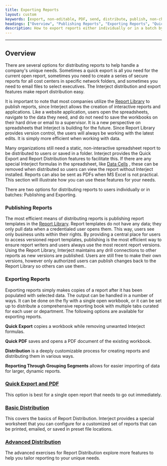 ```yaml
---
title: Exporting Reports
layout: custom
keywords: [export, non-editable, PDF, send, distribute, publish, non-changeable]
headings: ["Overview", "Publishing Reports", "Exporting Reports", "Quick Export and PDF", "Basic Distribution", "Advanced Distribution"]
description: How to export reports either individually or in a batch by publishing or exporting.
---
```

* * *

## Overview

There are several options for distributing reports to help handle a company's unique needs. Sometimes a quick export is all you need for the current open report, sometimes you need to create a series of secure reports for all cost centers in specific network folders, and sometimes you need to email files to select executives. The Interject distribution and export features make report distribution easy.

It is important to note that most companies utilize the [Report Library](/wAbout/Report-Library-Basics.html) to publish reports, since Interject allows the creation of interactive reports and applications. Like a website application, users open the spreadsheets, navigate to the data they need, and do not need to save the workbooks on their hard drive or email to a supervisor. It is a new perspective on spreadsheets that Interject is building for the future. Since Report Library provides version control, the users will always be working with the latest edits. It is simply more efficient when working with data.

Many organizations still need a static, non-interactive spreadsheet report to be distributed to users or saved in a folder. Interject provides the Quick Export and Report Distribution features to facilitate this. If there are any special Interject formulas in the spreadsheet, like [Data Cells](/wAbout/Tabular-vs-Data-Cells.html) , these can be removed when distributed so users can view the report without Interject installed. Reports can also be sent as PDFs when MS Excel is not practical. This section will illustrate how you can use these features for your needs.

There are two options for distributing reports to users individually or in batches: Publishing and Exporting.

### Publishing Reports

The most efficient means of distributing reports is publishing report templates in the [Report Library](/wAbout/Report-Library-Basics.html). Report templates do not have any data; they only pull data when a credentialed user opens them. This way, users see only business units within their rights. By providing a central place for users to access versioned report templates, publishing is the most efficient way to ensure report writers and users always use the most recent report versions. Using the Report Library, Interject maintains any drill connections to other reports as new versions are published. Users are still free to make their own versions, however only authorized users can publish changes back to the Report Library so others can use them..

### Exporting Reports

Exporting reports simply makes copies of a report after it has been populated with selected data. The output can be handled in a number of ways. It can be done on the fly with a single open workbook, or it can be set up to distribute a comprehensive reporting book with multiple tabs curated for each user or department. The following options are available for exporting reports.

**Quick Export** copies a workbook while removing unwanted Interject formulas.

**Quick PDF** saves and opens a PDF document of the existing workbook.

**Distribution** is a deeply customizable process for creating reports and distributing them in various ways.

**Reporting Through Grouping Segments** allows for easier importing of data for larger, dynamic reports.

### [Quick Export and PDF](/wGetStarted/L-Export-QuickExportAndPDF.html)

This option is best for a single open report that needs to go out immediately.

### [Basic Distribution](/wGetStarted/L-Export-BasicDist.html)

This covers the basics of Report Distribution. Interject provides a special worksheet that you can configure for a customized set of reports that can be printed, emailed, or saved in preset file locations.

### [Advanced Distribution](/wGetStarted/L-Export-AdvancedDist.html)

The advanced exercises for Report Distribution explore more features to help you tailor reporting to your unique needs.
